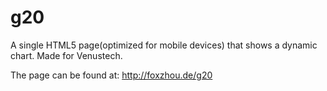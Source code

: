 # g20
A single HTML5 page(optimized for mobile devices) that shows a dynamic chart. Made for Venustech.

The page can be found at: http://foxzhou.de/g20
